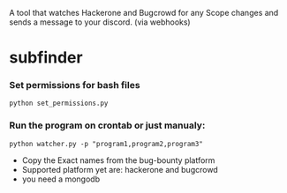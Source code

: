 A tool that watches Hackerone and Bugcrowd for any Scope changes and sends a message to your discord. (via webhooks)
# subfinder


### Set permissions for bash files
```
python set_permissions.py
```

### Run the program on crontab or just manualy:
```
python watcher.py -p "program1,program2,program3"
```
- Copy the Exact names from the bug-bounty platform
- Supported platform yet are: hackerone and bugcrowd
- you need a mongodb
